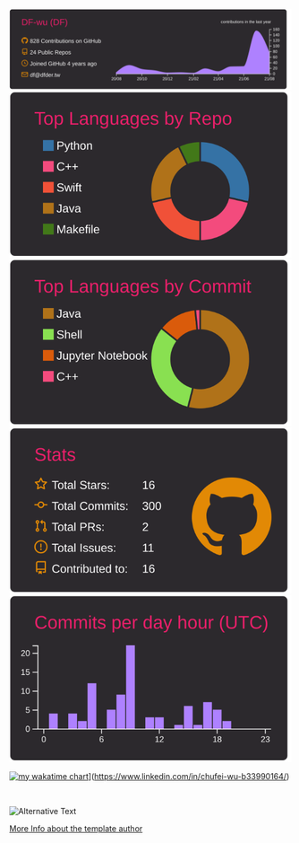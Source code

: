 [![](./profile-summary-card-output/monokai/0-profile-details.svg)](https://www.linkedin.com/in/chufei-wu-b33990164/)
[![](./profile-summary-card-output/monokai/1-repos-per-language.svg)](https://www.linkedin.com/in/chufei-wu-b33990164/)
[![](./profile-summary-card-output/monokai/2-most-commit-language.svg)](https://www.linkedin.com/in/chufei-wu-b33990164/)
[![](./profile-summary-card-output/monokai/3-stats.svg)](https://www.linkedin.com/in/chufei-wu-b33990164/)
[![](./profile-summary-card-output/monokai/4-productive-time.svg)](https://www.linkedin.com/in/chufei-wu-b33990164/)



[![my wakatime chart](https://wakatime.com/share/@cb2e708b-89d1-4093-bf95-cafd34987f43/46360496-eb3a-4a1b-bc25-e528eed01750.svg)](https://wakatime.com/share/@cb2e708b-89d1-4093-bf95-cafd34987f43/c87ff586-1aaf-406f-a5a8-af74266b864a.png)](https://www.linkedin.com/in/chufei-wu-b33990164/)



<!-- <figure><embed src="https://wakatime.com/share/@cb2e708b-89d1-4093-bf95-cafd34987f43/084d2c44-1ff2-4765-86e4-efed21fe9861.svg"></embed></figure> -->
![![](https://wakatime.com/share/@cb2e708b-89d1-4093-bf95-cafd34987f43/c87ff586-1aaf-406f-a5a8-af74266b864a.png)](https://www.linkedin.com/in/chufei-wu-b33990164/)




<img src="https://github.com/DF-wu/DF-wu/blob/master/images/stat.svg" alt="Alternative Text"/>
<!-- Example: <img src="https://github.com/avinal/avinal/blob/main/images/stat.svg" alt="Avinal WakaTime Activity"/> -->


 <!-- waka-box start -->
 <!-- waka-box end -->
 
 
[More Info about the template author](https://github.com/vn7n24fzkq/github-profile-summary-cards)
